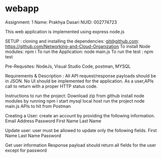 # webapp
Assignment: 1
Name: Prakhya Dasari
NUID: 002774723


This web application is implemented using express node.js

SETUP : cloning and installing the dependencies:
 git@github.com: https://github.com/Networking-and-Cloud-Organization
  To install Node modules: npm i
  To run the Application: node main.js
  To run the test : npm test


Pre-Requsites:
 NodeJs, Visual Studio Code, postman, MYSQL

Requirements & Description : All API request/response payloads should be in JSON. No UI should be implemented for the application. As a user,APIs call to return with a proper HTTP status code.

Instructions to run the project:
Download zip from github
install node modules by running npm i
start mysql local host
run the project node main.js
APIs to hit from Postman


Creating a User:
create an account by providing the following information.
Email Address
Password
First Name
Last Name

Update user:
user must  be allowed to update  only the following fields.
First Name
Last Name
Password

Get user information
 Response payload should return all fields for the user except for password